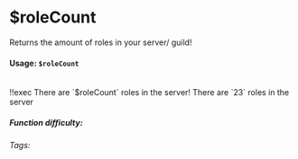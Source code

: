 # $roleCount
Returns the amount of roles in your server/ guild!

#### Usage: `$roleCount`
<br/>
<discord-messages>
	<discord-message :bot="false" role-color="#ffcc9a" author="Member">
		!!exec There are `$roleCount` roles in the server!
	</discord-message>
	<discord-message :bot="true" role-color="#0099ff" author="Custom Command" avatar="https://media.discordapp.net/avatars/725721249652670555/781224f90c3b841ba5b40678e032f74a.webp">
		There are `23` roles in the server
	</discord-message>
</discord-messages>

##### Function difficulty: <Badge type="tip" text="Easy" vertical="middle" /> 
###### Tags: <Badge type="tip" text="role" vertical="middle" /> <Badge type="tip" text="count" vertical="middle" /> <Badge type="tip" text="amount of roles" vertical="middle" /> <Badge type="tip" text="return number" vertical="middle" />